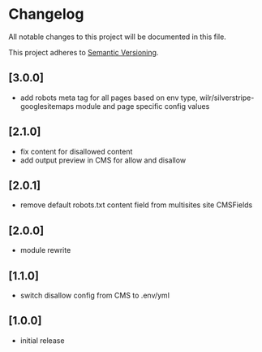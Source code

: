 # Changelog

All notable changes to this project will be documented in this file.

This project adheres to [Semantic Versioning](http://semver.org/).

## [3.0.0]

* add robots meta tag for all pages based on env type, wilr/silverstripe-googlesitemaps module and page specific config values

## [2.1.0]

* fix content for disallowed content
* add output preview in CMS for allow and disallow

## [2.0.1]

* remove default robots.txt content field from multisites site CMSFields

## [2.0.0]

* module rewrite

## [1.1.0]

* switch disallow config from CMS to .env/yml

## [1.0.0]

* initial release
